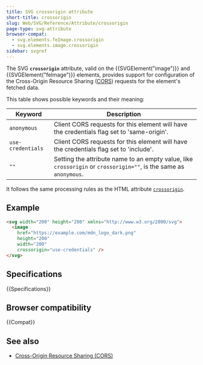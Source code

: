 ```yaml
---
title: SVG crossorigin attribute
short-title: crossorigin
slug: Web/SVG/Reference/Attribute/crossorigin
page-type: svg-attribute
browser-compat:
  - svg.elements.feImage.crossorigin
  - svg.elements.image.crossorigin
sidebar: svgref
---
```


The SVG **`crossorigin`** attribute, valid on the {{SVGElement("image")}} and {{SVGElement("feImage")}} elements, provides support for configuration of the Cross-Origin Resource Sharing ([CORS](/en-US/docs/Web/HTTP/Guides/CORS)) requests for the element's fetched data.

This table shows possible keywords and their meaning:

| Keyword           | Description                                                                                                       |
| ----------------- | ----------------------------------------------------------------------------------------------------------------- |
| `anonymous`       | Client CORS requests for this element will have the credentials flag set to 'same-origin'.                        |
| `use-credentials` | Client CORS requests for this element will have the credentials flag set to 'include'.                            |
| `""`              | Setting the attribute name to an empty value, like `crossorigin` or `crossorigin=""`, is the same as `anonymous`. |

It follows the same processing rules as the HTML attribute [`crossorigin`](/en-US/docs/Web/HTML/Reference/Attributes/crossorigin).

## Example

```html
<svg width="200" height="200" xmlns="http://www.w3.org/2000/svg">
  <image
    href="https://example.com/mdn_logo_dark.png"
    height="200"
    width="200"
    crossorigin="use-credentials" />
</svg>
```

## Specifications

{{Specifications}}

## Browser compatibility

{{Compat}}

## See also

- [Cross-Origin Resource Sharing (CORS)](/en-US/docs/Web/HTTP/Guides/CORS)
